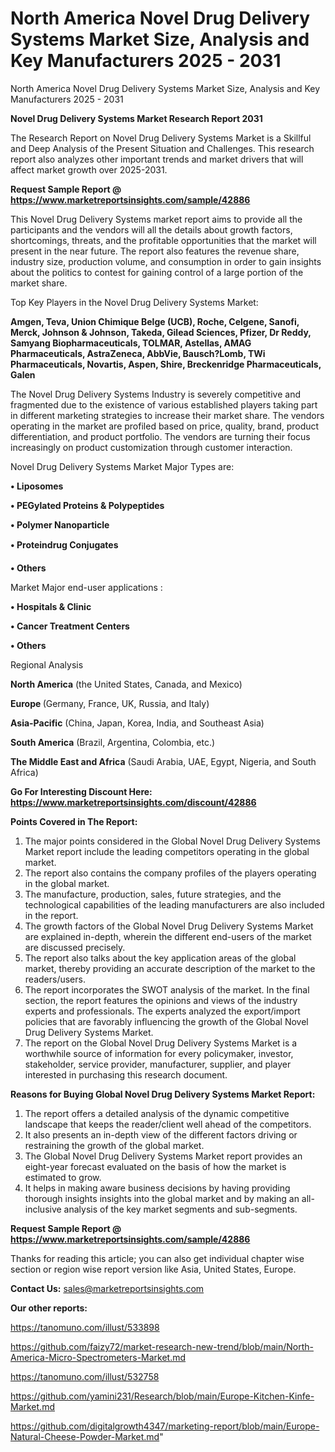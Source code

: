 # North America Novel Drug Delivery Systems Market Size, Analysis and Key Manufacturers 2025 - 2031
North America Novel Drug Delivery Systems Market Size, Analysis and Key Manufacturers 2025 - 2031

<strong>Novel Drug Delivery Systems Market Research Report 2031</strong>

The Research Report on Novel Drug Delivery Systems Market is a Skillful and Deep Analysis of the Present Situation and Challenges. This research report also analyzes other important trends and market drivers that will affect market growth over 2025-2031.

<strong>Request Sample Report @ <a href=https://www.marketreportsinsights.com/sample/42886>https://www.marketreportsinsights.com/sample/42886</a></strong>

This Novel Drug Delivery Systems market report aims to provide all the participants and the vendors will all the details about growth factors, shortcomings, threats, and the profitable opportunities that the market will present in the near future. The report also features the revenue share, industry size, production volume, and consumption in order to gain insights about the politics to contest for gaining control of a large portion of the market share.

Top Key Players in the Novel Drug Delivery Systems Market:

<strong>Amgen, Teva, Union Chimique Belge (UCB), Roche, Celgene, Sanofi, Merck, Johnson & Johnson, Takeda, Gilead Sciences, Pfizer, Dr Reddy, Samyang Biopharmaceuticals, TOLMAR, Astellas, AMAG Pharmaceuticals, AstraZeneca, AbbVie, Bausch?Lomb, TWi Pharmaceuticals, Novartis, Aspen, Shire, Breckenridge Pharmaceuticals, Galen</strong>

The Novel Drug Delivery Systems Industry is severely competitive and fragmented due to the existence of various established players taking part in different marketing strategies to increase their market share. The vendors operating in the market are profiled based on price, quality, brand, product differentiation, and product portfolio. The vendors are turning their focus increasingly on product customization through customer interaction.

Novel Drug Delivery Systems Market Major Types are:

<strong>•  Liposomes

•  PEGylated Proteins & Polypeptides

•  Polymer Nanoparticle

•  Proteindrug Conjugates

•  Others</strong>

Market Major end-user applications :

<strong>•  Hospitals & Clinic

•  Cancer Treatment Centers

•  Others</strong>

Regional Analysis

</u><strong><b>North America</b></strong> (the United States, Canada, and Mexico)

<strong><b>Europe </b></strong>(Germany, France, UK, Russia, and Italy)

<strong><b>Asia-Pacific</b></strong> (China, Japan, Korea, India, and Southeast Asia)

<strong><b>South America</b></strong> (Brazil, Argentina, Colombia, etc.)

<strong><b>The Middle East and Africa</b></strong> (Saudi Arabia, UAE, Egypt, Nigeria, and South Africa)

<strong>Go For Interesting Discount Here: <a href=https://www.marketreportsinsights.com/discount/42886>https://www.marketreportsinsights.com/discount/42886</a></strong>

<strong>Points Covered in The Report:</strong>
<ol>
  <li>The major points considered in the Global Novel Drug Delivery Systems Market report include the leading competitors operating in the global market.</li>
  <li>The report also contains the company profiles of the players operating in the global market.</li>
  <li>The manufacture, production, sales, future strategies, and the technological capabilities of the leading manufacturers are also included in the report.</li>
  <li>The growth factors of the Global Novel Drug Delivery Systems Market are explained in-depth, wherein the different end-users of the market are discussed precisely.</li>
  <li>The report also talks about the key application areas of the global market, thereby providing an accurate description of the market to the readers/users.</li>
  <li>The report incorporates the SWOT analysis of the market. In the final section, the report features the opinions and views of the industry experts and professionals. The experts analyzed the export/import policies that are favorably influencing the growth of the Global Novel Drug Delivery Systems Market.</li>
  <li>The report on the Global Novel Drug Delivery Systems Market is a worthwhile source of information for every policymaker, investor, stakeholder, service provider, manufacturer, supplier, and player interested in purchasing this research document.</li>
</ol>
<strong>Reasons for Buying Global Novel Drug Delivery Systems Market Report:</strong>

<ol>
  <li>The report offers a detailed analysis of the dynamic competitive landscape that keeps the reader/client well ahead of the competitors.</li>
  <li>It also presents an in-depth view of the different factors driving or restraining the growth of the global market.</li>
  <li>The Global Novel Drug Delivery Systems Market report provides an eight-year forecast evaluated on the basis of how the market is estimated to grow.</li>
  <li>It helps in making aware business decisions by having providing thorough insights insights into the global market and by making an all-inclusive analysis of the key market segments and sub-segments.</li>
</ol>
<strong>Request Sample Report @ <a href=https://www.marketreportsinsights.com/sample/42886>https://www.marketreportsinsights.com/sample/42886</a></strong>


Thanks for reading this article; you can also get individual chapter wise section or region wise report version like Asia, United States, Europe.

<strong>Contact Us:</strong>
sales@marketreportsinsights.com

<strong>Our other reports:</strong>

<a href=https://tanomuno.com/illust/533898>https://tanomuno.com/illust/533898</a>

<a href=https://github.com/faizy72/market-research-new-trend/blob/main/North-America-Micro-Spectrometers-Market.md>https://github.com/faizy72/market-research-new-trend/blob/main/North-America-Micro-Spectrometers-Market.md</a>

<a href=https://tanomuno.com/illust/532758>https://tanomuno.com/illust/532758</a>

<a href=https://github.com/yamini231/Research/blob/main/Europe-Kitchen-Kinfe-Market.md>https://github.com/yamini231/Research/blob/main/Europe-Kitchen-Kinfe-Market.md</a>

<a href=https://github.com/digitalgrowth4347/marketing-report/blob/main/Europe-Natural-Cheese-Powder-Market.md>https://github.com/digitalgrowth4347/marketing-report/blob/main/Europe-Natural-Cheese-Powder-Market.md</a>"
